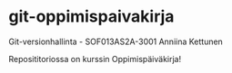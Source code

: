 # git-oppimispaivakirja

Git-versionhallinta - SOF013AS2A-3001
Anniina Kettunen

Reposititoriossa on kurssin Oppimispäiväkirja!